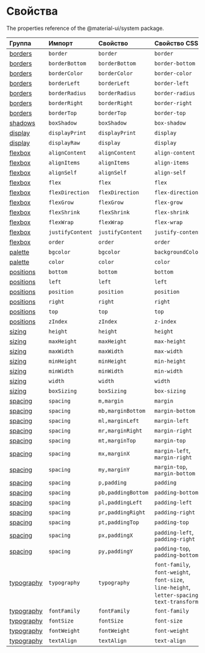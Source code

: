 # Свойства

<p class="description">The properties reference of the @material-ui/system package.</p>

| Группа                            | Импорт           | Свойство           | Свойство CSS                                                                                 | В теме                                                                 |
|:--------------------------------- |:---------------- |:------------------ |:-------------------------------------------------------------------------------------------- |:---------------------------------------------------------------------- |
| [borders](/system/borders/)       | `border`         | `border`           | `border`                                                                                     | `borders`                                                              |
| [borders](/system/borders/)       | `borderBottom`   | `borderBottom`     | `border-bottom`                                                                              | `borders`                                                              |
| [borders](/system/borders/)       | `borderColor`    | `borderColor`      | `border-color`                                                                               | [`palette`](/customization/default-theme/?expand-path=$.palette)       |
| [borders](/system/borders/)       | `borderLeft`     | `borderLeft`       | `border-left`                                                                                | `borders`                                                              |
| [borders](/system/borders/)       | `borderRadius`   | `borderRadius`     | `border-radius`                                                                              | [`shape`](/customization/default-theme/?expand-path=$.shape)           |
| [borders](/system/borders/)       | `borderRight`    | `borderRight`      | `border-right`                                                                               | `borders`                                                              |
| [borders](/system/borders/)       | `borderTop`      | `borderTop`        | `border-top`                                                                                 | `borders`                                                              |
| [shadows](/system/shadows/)       | `boxShadow`      | `boxShadow`        | `box-shadow`                                                                                 | `shadows`                                                              |
| [display](/system/display/)       | `displayPrint`   | `displayPrint`     | `display`                                                                                    | none                                                                   |
| [display](/system/display/)       | `displayRaw`     | `display`          | `display`                                                                                    | none                                                                   |
| [flexbox](/system/flexbox/)       | `alignContent`   | `alignContent`     | `align-content`                                                                              | none                                                                   |
| [flexbox](/system/flexbox/)       | `alignItems`     | `alignItems`       | `align-items`                                                                                | none                                                                   |
| [flexbox](/system/flexbox/)       | `alignSelf`      | `alignSelf`        | `align-self`                                                                                 | none                                                                   |
| [flexbox](/system/flexbox/)       | `flex`           | `flex`             | `flex`                                                                                       | none                                                                   |
| [flexbox](/system/flexbox/)       | `flexDirection`  | `flexDirection`    | `flex-direction`                                                                             | none                                                                   |
| [flexbox](/system/flexbox/)       | `flexGrow`       | `flexGrow`         | `flex-grow`                                                                                  | none                                                                   |
| [flexbox](/system/flexbox/)       | `flexShrink`     | `flexShrink`       | `flex-shrink`                                                                                | none                                                                   |
| [flexbox](/system/flexbox/)       | `flexWrap`       | `flexWrap`         | `flex-wrap`                                                                                  | none                                                                   |
| [flexbox](/system/flexbox/)       | `justifyContent` | `justifyContent`   | `justify-content`                                                                            | none                                                                   |
| [flexbox](/system/flexbox/)       | `order`          | `order`            | `order`                                                                                      | none                                                                   |
| [palette](/system/palette/)       | `bgcolor`        | `bgcolor`          | `backgroundColor`                                                                            | [`palette`](/customization/default-theme/?expand-path=$.palette)       |
| [palette](/system/palette/)       | `color`          | `color`            | `color`                                                                                      | [`palette`](/customization/default-theme/?expand-path=$.palette)       |
| [positions](/system/positions/)   | `bottom`         | `bottom`           | `bottom`                                                                                     | none                                                                   |
| [positions](/system/positions/)   | `left`           | `left`             | `left`                                                                                       | none                                                                   |
| [positions](/system/positions/)   | `position`       | `position`         | `position`                                                                                   | none                                                                   |
| [positions](/system/positions/)   | `right`          | `right`            | `right`                                                                                      | none                                                                   |
| [positions](/system/positions/)   | `top`            | `top`              | `top`                                                                                        | none                                                                   |
| [positions](/system/positions/)   | `zIndex`         | `zIndex`           | `z-index`                                                                                    | [`zIndex`](/customization/default-theme/?expand-path=$.zIndex)         |
| [sizing](/system/sizing/)         | `height`         | `height`           | `height`                                                                                     | none                                                                   |
| [sizing](/system/sizing/)         | `maxHeight`      | `maxHeight`        | `max-height`                                                                                 | none                                                                   |
| [sizing](/system/sizing/)         | `maxWidth`       | `maxWidth`         | `max-width`                                                                                  | none                                                                   |
| [sizing](/system/sizing/)         | `minHeight`      | `minHeight`        | `min-height`                                                                                 | none                                                                   |
| [sizing](/system/sizing/)         | `minWidth`       | `minWidth`         | `min-width`                                                                                  | none                                                                   |
| [sizing](/system/sizing/)         | `width`          | `width`            | `width`                                                                                      | none                                                                   |
| [sizing](/system/sizing/)         | `boxSizing`      | `boxSizing`        | `box-sizing`                                                                                 | none                                                                   |
| [spacing](/system/spacing/)       | `spacing`        | `m,margin`         | `margin`                                                                                     | [`spacing`](/customization/default-theme/?expand-path=$.spacing)       |
| [spacing](/system/spacing/)       | `spacing`        | `mb,marginBottom`  | `margin-bottom`                                                                              | [`spacing`](/customization/default-theme/?expand-path=$.spacing)       |
| [spacing](/system/spacing/)       | `spacing`        | `ml,marginLeft`    | `margin-left`                                                                                | [`spacing`](/customization/default-theme/?expand-path=$.spacing)       |
| [spacing](/system/spacing/)       | `spacing`        | `mr,marginRight`   | `margin-right`                                                                               | [`spacing`](/customization/default-theme/?expand-path=$.spacing)       |
| [spacing](/system/spacing/)       | `spacing`        | `mt,marginTop`     | `margin-top`                                                                                 | [`spacing`](/customization/default-theme/?expand-path=$.spacing)       |
| [spacing](/system/spacing/)       | `spacing`        | `mx,marginX`       | `margin-left`, `margin-right`                                                                | [`spacing`](/customization/default-theme/?expand-path=$.spacing)       |
| [spacing](/system/spacing/)       | `spacing`        | `my,marginY`       | `margin-top`, `margin-bottom`                                                                | [`spacing`](/customization/default-theme/?expand-path=$.spacing)       |
| [spacing](/system/spacing/)       | `spacing`        | `p,padding`        | `padding`                                                                                    | [`spacing`](/customization/default-theme/?expand-path=$.spacing)       |
| [spacing](/system/spacing/)       | `spacing`        | `pb,paddingBottom` | `padding-bottom`                                                                             | [`spacing`](/customization/default-theme/?expand-path=$.spacing)       |
| [spacing](/system/spacing/)       | `spacing`        | `pl,paddingLeft`   | `padding-left`                                                                               | [`spacing`](/customization/default-theme/?expand-path=$.spacing)       |
| [spacing](/system/spacing/)       | `spacing`        | `pr,paddingRight`  | `padding-right`                                                                              | [`spacing`](/customization/default-theme/?expand-path=$.spacing)       |
| [spacing](/system/spacing/)       | `spacing`        | `pt,paddingTop`    | `padding-top`                                                                                | [`spacing`](/customization/default-theme/?expand-path=$.spacing)       |
| [spacing](/system/spacing/)       | `spacing`        | `px,paddingX`      | `padding-left`, `padding-right`                                                              | [`spacing`](/customization/default-theme/?expand-path=$.spacing)       |
| [spacing](/system/spacing/)       | `spacing`        | `py,paddingY`      | `padding-top`, `padding-bottom`                                                              | [`spacing`](/customization/default-theme/?expand-path=$.spacing)       |
| [typography](/system/typography/) | `typography`     | `typography`       | `font-family`, `font-weight`, `font-size`, `line-height`, `letter-spacing`, `text-transform` | [`typography`](/customization/default-theme/?expand-path=$.typography) |
| [typography](/system/typography/) | `fontFamily`     | `fontFamily`       | `font-family`                                                                                | [`typography`](/customization/default-theme/?expand-path=$.typography) |
| [typography](/system/typography/) | `fontSize`       | `fontSize`         | `font-size`                                                                                  | [`typography`](/customization/default-theme/?expand-path=$.typography) |
| [typography](/system/typography/) | `fontWeight`     | `fontWeight`       | `font-weight`                                                                                | [`typography`](/customization/default-theme/?expand-path=$.typography) |
| [typography](/system/typography/) | `textAlign`      | `textAlign`        | `text-align`                                                                                 | none                                                                   |
